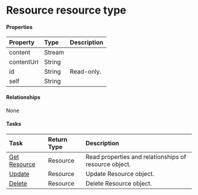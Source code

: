# Resource resource type



#### Properties
| Property	   | Type	|Description|
|:---------------|:--------|:----------|
|content|Stream||
|contentUrl|String||
|id|String| Read-only.|
|self|String||

#### Relationships
None


#### Tasks

| Task		   | Return Type	|Description|
|:---------------|:--------|:----------|
|[Get Resource](../api/resource_get.md) | Resource |Read properties and relationships of resource object.|
|[Update](../api/resource_update.md) | Resource	|Update Resource object. |
|[Delete](../api/resource_delete.md) | Resource	|Delete Resource object. |
